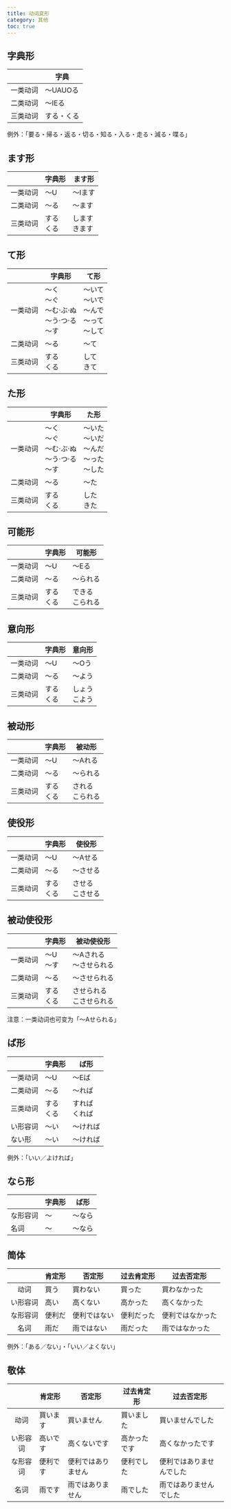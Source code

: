 ```yaml
---
title: 动词变形
category: 其他
toc: true
---
```


## 字典形

|          | 字典       |
| -------- | ---------- |
| 一类动词 | ～UAUOる   |
| 二类动词 | ～IEる     |
| 三类动词 | する・くる |

例外：「要る・帰る・返る・切る・知る・入る・走る・減る・喋る」

## ます形

|          | 字典形         | ます形             |
| -------- | -------------- | ------------------ |
| 一类动词 | ～U            | ～Iます            |
| 二类动词 | ～る           | ～ます             |
| 三类动词 | する<br />くる | します<br />きます |

## て形

|          | 字典形                                                   | て形                                                   |
| -------- | -------------------------------------------------------- | ------------------------------------------------------ |
| 一类动词 | ～く<br />～ぐ<br />～む·ぶ·ぬ<br />～う·つ·る<br />～す | ～いて<br />～いで<br />～んで<br />～って<br />～して |
| 二类动词 | ～る                                                     | ～て                                                   |
| 三类动词 | する<br />くる                                           | して<br />きて                                         |

## た形

|          | 字典形                                                   | た形                                                   |
| -------- | -------------------------------------------------------- | ------------------------------------------------------ |
| 一类动词 | ～く<br />～ぐ<br />～む·ぶ·ぬ<br />～う·つ·る<br />～す | ～いた<br />～いだ<br />～んだ<br />～った<br />～した |
| 二类动词 | ～る                                                     | ～た                                                   |
| 三类动词 | する<br />くる                                           | した<br />きた                                         |

## 可能形

|          | 字典形         | 可能形               |
| -------- | -------------- | -------------------- |
| 一类动词 | ～U            | ～Eる                |
| 二类动词 | ～る           | ～られる             |
| 三类动词 | する<br />くる | できる<br />こられる |

## 意向形

|          | 字典形         | 意向形             |
| -------- | -------------- | ------------------ |
| 一类动词 | ～U            | ～Oう              |
| 二类动词 | ～る           | ～よう             |
| 三类动词 | する<br />くる | しょう<br />こよう |

## 被动形

|          | 字典形         | 被动形               |
| -------- | -------------- | -------------------- |
| 一类动词 | ～U            | ～Aれる              |
| 二类动词 | ～る           | ～られる             |
| 三类动词 | する<br />くる | される<br />こられる |

## 使役形

|          | 字典形         | 使役形               |
| -------- | -------------- | -------------------- |
| 一类动词 | ～U            | ～Aせる              |
| 二类动词 | ～る           | ～させる             |
| 三类动词 | する<br />くる | させる<br />こさせる |

## 被动使役形

|          | 字典形         | 被动使役形                   |
| -------- | -------------- | ---------------------------- |
| 一类动词 | ～U<br />～す  | ～Aされる<br />～させられる  |
| 二类动词 | ～る           | ～させられる                 |
| 三类动词 | する<br />くる | させられる<br />こさせられる |

注意：一类动词也可变为「～Aせられる」

## ば形

|          | 字典形         | ば形               |
| -------- | -------------- | ------------------ |
| 一类动词 | ～U            | ～Eば              |
| 二类动词 | ～る           | ～れば             |
| 三类动词 | する<br />くる | すれば<br />くれば |
| い形容词 | ～い           | ～ければ           |
| ない形   | ～い           | ～ければ           |

例外：「いい／よければ」

## なら形

|          | 字典形 | ば形   |
| -------- | ------ | ------ |
| な形容词 | ～     | ～なら |
| 名词     | ～     | ～なら |

## 简体

|          | 肯定形 | 否定形       | 过去肯定形 | 过去否定形       |
| :------: | ------ | ------------ | ---------- | ---------------- |
|   动词   | 買う   | 買わない     | 買った     | 買わなかった     |
| い形容词 | 高い   | 高くない     | 高かった   | 高くなかった     |
| な形容词 | 便利だ | 便利ではない | 便利だった | 便利ではなかった |
|   名词   | 雨だ   | 雨ではない   | 雨だった   | 雨ではなかった   |

例外：「ある／ない」・「いい／よくない」

## 敬体

|          | 肯定形   | 否定形             | 过去肯定形   | 过去否定形               |
| :------: | -------- | ------------------ | ------------ | ------------------------ |
|   动词   | 買います | 買いません         | 買いました   | 買いませんでした         |
| い形容词 | 高いです | 高くないです       | 高かったです | 高くなかったです         |
| な形容词 | 便利です | 便利ではありません | 便利でした   | 便利ではありませんでした |
|   名词   | 雨です   | 雨ではありません   | 雨でした     | 雨ではありませんでした   |
